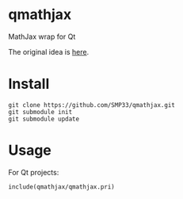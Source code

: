 # qmathjax
MathJax wrap for Qt

The original idea is [here](https://github.com/nathancarter/qtmathjax).

# Install
```
git clone https://github.com/SMP33/qmathjax.git
git submodule init
git submodule update
```

# Usage

For Qt projects:
```
include(qmathjax/qmathjax.pri)
```
